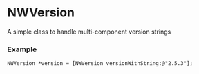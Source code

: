 NWVersion
============

A simple class to handle multi-component version strings

### Example
```
NWVersion *version = [NWVersion versionWithString:@"2.5.3"];
```